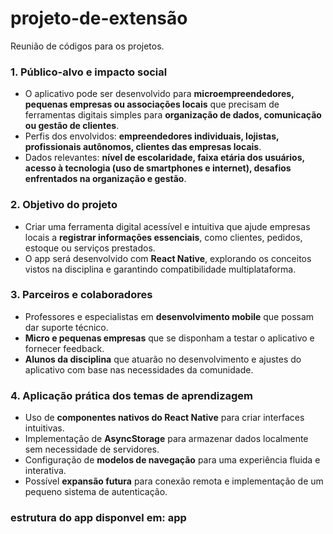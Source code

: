 # projeto-de-extensão
Reunião de códigos para os projetos.


### **1. Público-alvo e impacto social**
- O aplicativo pode ser desenvolvido para **microempreendedores, pequenas empresas ou associações locais** que precisam de ferramentas digitais simples para **organização de dados, comunicação ou gestão de clientes**.
- Perfis dos envolvidos: **empreendedores individuais, lojistas, profissionais autônomos, clientes das empresas locais**.
- Dados relevantes: **nível de escolaridade, faixa etária dos usuários, acesso à tecnologia (uso de smartphones e internet), desafios enfrentados na organização e gestão**.

### **2. Objetivo do projeto**
- Criar uma ferramenta digital acessível e intuitiva que ajude empresas locais a **registrar informações essenciais**, como clientes, pedidos, estoque ou serviços prestados.
- O app será desenvolvido com **React Native**, explorando os conceitos vistos na disciplina e garantindo compatibilidade multiplataforma.

### **3. Parceiros e colaboradores**
- Professores e especialistas em **desenvolvimento mobile** que possam dar suporte técnico.
- **Micro e pequenas empresas** que se disponham a testar o aplicativo e fornecer feedback.
- **Alunos da disciplina** que atuarão no desenvolvimento e ajustes do aplicativo com base nas necessidades da comunidade.

### **4. Aplicação prática dos temas de aprendizagem**
- Uso de **componentes nativos do React Native** para criar interfaces intuitivas.
- Implementação de **AsyncStorage** para armazenar dados localmente sem necessidade de servidores.
- Configuração de **modelos de navegação** para uma experiência fluida e interativa.
- Possível **expansão futura** para conexão remota e implementação de um pequeno sistema de autenticação.

### estrutura do app disponvel em: app
